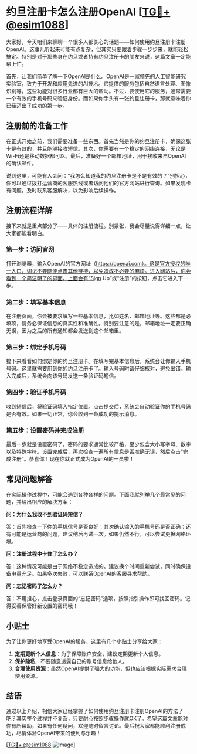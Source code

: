 # 约旦注册卡怎么注册OpenAI [[TG💪+ @esim1088](https://t.me/s/esim1088)]

大家好，今天咱们来聊聊一个很多人都关心的话题——如何使用约旦注册卡注册OpenAI。这事儿听起来可能有点复杂，但其实只要跟着步骤一步步来，就能轻松搞定。特别是对于那些身在约旦或者持有约旦注册卡的朋友来说，这篇文章一定能帮上忙。

首先，让我们简单了解一下OpenAI是什么。OpenAI是一家领先的人工智能研究实验室，致力于开发和应用先进的AI技术。它提供的服务包括自然语言处理、图像识别等，这些功能对很多行业都有巨大的帮助。不过，要使用它的服务，通常需要一个有效的手机号码来验证身份。而如果你手头有一张约旦注册卡，那就意味着你已经迈出了成功的第一步。

## 注册前的准备工作

在正式开始之前，我们需要准备一些东西。首先当然是你的约旦注册卡，确保这张卡是有效的，并且能够接收短信。其次，你需要有一个稳定的网络连接，无论是Wi-Fi还是移动数据都可以。最后，准备好一个邮箱地址，用于接收来自OpenAI的确认邮件。

说到这里，可能有人会问：“我怎么知道我的约旦注册卡是不是有效的？”别担心，你可以通过拨打运营商的客服热线或者访问他们的官方网站进行查询。如果发现卡有问题，及时联系客服解决，以免影响后续操作。

## 注册流程详解

接下来就是重点部分了——具体的注册流程。别紧张，我会尽量说得详细一点，让大家都能看明白。

### 第一步：访问官网

打开浏览器，输入OpenAI的官方网址（https://openai.com）。这是官方授权的唯一入口，切记不要随便点击其他链接，以免造成不必要的麻烦。进入网站后，你会看到一个简洁明了的界面，上面会有“Sign Up”或“注册”的按钮，点击它进入下一步。

### 第二步：填写基本信息

在注册页面，你会被要求填写一些基本信息，比如姓名、邮箱地址等。这些都是必填项，请务必保证信息的真实性和准确性。特别要注意的是，邮箱地址一定要正确无误，因为之后的所有通知都会发送到这个邮箱里。

### 第三步：绑定手机号码

接下来看看如何绑定你的约旦注册卡。在填写完基本信息后，系统会让你输入手机号码。这里就需要用到你的约旦注册卡了。输入号码时请仔细核对，避免出错。输入完成后，系统会向该号码发送一条验证码短信。

### 第四步：验证手机号码

收到短信后，将验证码填入指定位置。点击提交后，系统会自动验证你的手机号码是否有效。如果一切正常，你会收到一条成功的提示消息。

### 第五步：设置密码并完成注册

最后一步就是设置密码了。密码的要求通常比较严格，至少包含大小写字母、数字以及特殊字符。设置完成后，再次检查一遍所有信息是否准确无误，然后点击“完成注册”。恭喜你！现在你就正式成为OpenAI的一员啦！

## 常见问题解答

在实际操作过程中，可能会遇到各种各样的问题。下面我就列举几个最常见的问题，并给出相应的解决方案：

**问：为什么我收不到验证码短信？**

答：首先检查一下你的手机信号是否良好；其次确认输入的手机号码是否正确；还有可能是运营商的问题，建议稍后再试一次。如果仍然不行，可以尝试更换网络环境。

**问：注册过程中卡住了怎么办？**

答：这种情况可能是由于网络不稳定造成的。建议换个时间重新尝试，同时确保设备电量充足。如果多次失败，可以联系OpenAI的客服寻求帮助。

**问：忘记密码了怎么办？**

答：不用担心，点击登录页面的“忘记密码”选项，按照指引操作即可找回密码。记得妥善保管好新设置的密码哦！

## 小贴士

为了让你更好地享受OpenAI的服务，这里有几个小贴士分享给大家：

1. **定期更新个人信息**：为了保障账户安全，建议定期更新个人信息。
2. **保护隐私**：不要随意透露自己的账号信息给他人。
3. **合理使用资源**：虽然OpenAI提供了强大的功能，但也应该根据实际需求合理使用资源。

## 结语

通过以上介绍，相信大家已经掌握了如何使用约旦注册卡注册OpenAI的方法了吧？其实整个过程并不复杂，只要耐心按照步骤操作就OK了。希望这篇文章能对你有所帮助，如果有任何疑问，欢迎随时留言讨论。最后祝大家都能顺利注册成功，尽情体验OpenAI带来的便利与乐趣！

[[TG💪+ @esim1088](https://t.me/s/esim1088) ![Image](https://i.postimg.cc/4NQfJmqS/Snipaste-2025-05-13-00-14-12.png)]